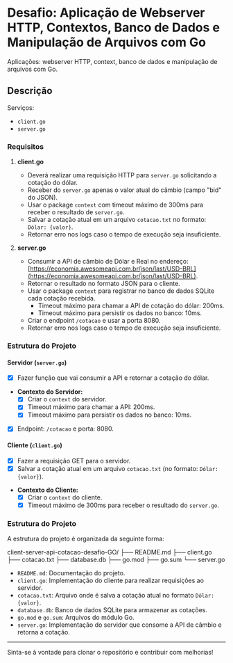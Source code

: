 # Desafio: Aplicação de Webserver HTTP, Contextos, Banco de Dados e Manipulação de Arquivos com Go

Aplicações: webserver HTTP, context, banco de dados e manipulação de arquivos com Go.

## Descrição

Serviços:

- `client.go`
- `server.go`

### Requisitos

1. **client.go**
   - Deverá realizar uma requisição HTTP para `server.go` solicitando a cotação do dólar.
   - Receber do `server.go` apenas o valor atual do câmbio (campo "bid" do JSON).
   - Usar o package `context` com timeout máximo de 300ms para receber o resultado de `server.go`.
   - Salvar a cotação atual em um arquivo `cotacao.txt` no formato: `Dólar: {valor}`.
   - Retornar erro nos logs caso o tempo de execução seja insuficiente.

2. **server.go**
   - Consumir a API de câmbio de Dólar e Real no endereço: [https://economia.awesomeapi.com.br/json/last/USD-BRL](https://economia.awesomeapi.com.br/json/last/USD-BRL).
   - Retornar o resultado no formato JSON para o cliente.
   - Usar o package `context` para registrar no banco de dados SQLite cada cotação recebida.
     - Timeout máximo para chamar a API de cotação do dólar: 200ms.
     - Timeout máximo para persistir os dados no banco: 10ms.
   - Criar o endpoint `/cotacao` e usar a porta 8080.
   - Retornar erro nos logs caso o tempo de execução seja insuficiente.

### Estrutura do Projeto

#### Servidor (`server.go`)

- [X] Fazer função que vai consumir a API e retornar a cotação do dólar.
- **Contexto do Servidor:**
  - [X] Criar o `context` do servidor.
  - [X] Timeout máximo para chamar a API: 200ms.
  - [X] Timeout máximo para persistir os dados no banco: 10ms.
- [X] Endpoint: `/cotacao` e porta: 8080.

#### Cliente (`client.go`)

- [X] Fazer a requisição GET para o servidor.
- [X] Salvar a cotação atual em um arquivo `cotacao.txt` (no formato: `Dólar: {valor}`).
- **Contexto do Cliente:**
  - [X] Criar o `context` do cliente.
  - [X] Timeout máximo de 300ms para receber o resultado do `server.go`.
### Estrutura do Projeto

A estrutura do projeto é organizada da seguinte forma:

client-server-api-cotacao-desafio-GO/
├── README.md
├── client.go
├── cotacao.txt
├── database.db
├── go.mod
├── go.sum
└── server.go


- `README.md`: Documentação do projeto.
- `client.go`: Implementação do cliente para realizar requisições ao servidor.
- `cotacao.txt`: Arquivo onde é salva a cotação atual no formato `Dólar: {valor}`.
- `database.db`: Banco de dados SQLite para armazenar as cotações.
- `go.mod` e `go.sum`: Arquivos do módulo Go.
- `server.go`: Implementação do servidor que consome a API de câmbio e retorna a cotação.


---

Sinta-se à vontade para clonar o repositório e contribuir com melhorias!

